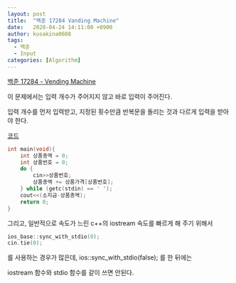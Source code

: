```yaml
---
layout: post
title:  "백준 17284 Vanding Machine"
date:   2020-04-24 14:11:00 +0900
author: kusakina0608
tags:
  - 백준
  - Input
categories: [Algorithm]
---
```




[백준 17284 - Vending Machine](https://www.acmicpc.net/problem/17284)



이 문제에서는 입력 개수가 주어지지 않고 바로 입력이 주어진다.

입력 개수를 먼저 입력받고, 지정된 횟수만큼 반복문을 돌리는 것과 다르게 입력을 받아야 한다.

[코드](http://boj.kr/c6056dbff5d34560acc75dd08ba2316b)

``` C++
int main(void){
    int 상품총액 = 0;
    int 상품번호 = 0;
    do {
        cin>>상품번호;
        상품총액 += 상품가격[상품번호];
    } while (getc(stdin) == ' ');
    cout<<(소지금-상품총액);
    return 0;
}
```



그리고, 일반적으로 속도가 느린 c++의 iostream 속도를 빠르게 해 주기 위해서

```C++
ios_base::sync_with_stdio(0);
cin.tie(0);
```

를 사용하는 경우가 많은데, ios::sync_with_stdio(false); 를 한 뒤에는

iostream 함수와 stdio 함수를 같이 쓰면 안된다.